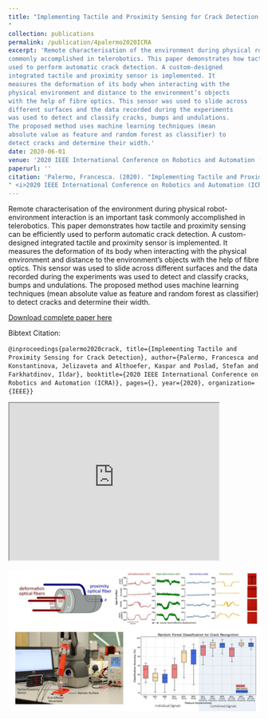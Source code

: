 ```yaml
---
title: "Implementing Tactile and Proximity Sensing for Crack Detection
"
collection: publications
permalink: /publication/4palermo2020ICRA
excerpt: 'Remote characterisation of the environment during physical robot-environment interaction is an important task
commonly accomplished in telerobotics. This paper demonstrates how tactile and proximity sensing can be efficiently
used to perform automatic crack detection. A custom-designed
integrated tactile and proximity sensor is implemented. It
measures the deformation of its body when interacting with the
physical environment and distance to the environment’s objects
with the help of fibre optics. This sensor was used to slide across
different surfaces and the data recorded during the experiments
was used to detect and classify cracks, bumps and undulations.
The proposed method uses machine learning techniques (mean
absolute value as feature and random forest as classifier) to
detect cracks and determine their width.'
date: 2020-06-01
venue: '2020 IEEE International Conference on Robotics and Automation (ICRA)'
paperurl: ''
citation: 'Palermo, Francesca. (2020). "Implementing Tactile and Proximity Sensing for Crack Detection
" <i>2020 IEEE International Conference on Robotics and Automation (ICRA)</i>'
---
```

Remote characterisation of the environment during physical robot-environment interaction is an important task
commonly accomplished in telerobotics. This paper demonstrates how tactile and proximity sensing can be efficiently
used to perform automatic crack detection. A custom-designed
integrated tactile and proximity sensor is implemented. It
measures the deformation of its body when interacting with the
physical environment and distance to the environment’s objects
with the help of fibre optics. This sensor was used to slide across
different surfaces and the data recorded during the experiments
was used to detect and classify cracks, bumps and undulations.
The proposed method uses machine learning techniques (mean
absolute value as feature and random forest as classifier) to
detect cracks and determine their width. 

[Download complete paper here](https://ras.papercept.net/proceedings/ICRA20/1561.pdf)

Bibtext Citation: 

`@inproceedings{palermo2020crack, title={Implementing Tactile and Proximity Sensing for Crack Detection}, author={Palermo, Francesca and Konstantinova, Jelizaveta and Althoefer, Kaspar and Poslad, Stefan and Farkhatdinov, Ildar}, booktitle={2020 IEEE International Conference on Robotics and Automation (ICRA)}, pages={}, year={2020}, organization={IEEE}}`


<iframe width="420" height="315"
src="https://www.youtube.com/embed/EMC9P016eao">
</iframe>

![icra Image](https://github.com/francescapalermo/francescapalermo.github.io/blob/master/_publications/crack_detection.jpg?raw=true)